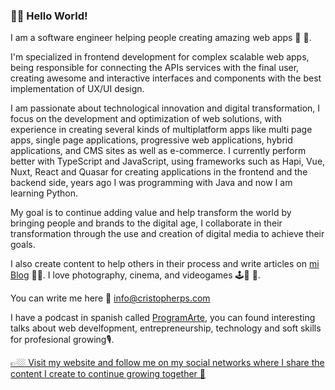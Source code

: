 
### 🤘🏼 Hello World! 

I am a software engineer helping people creating amazing web apps 🤩 🚀.

I'm specialized in frontend development for complex scalable web apps, being responsible for connecting the APIs services with the final user, creating awesome and interactive interfaces and components with the best implementation of UX/UI design.

I am passionate about technological innovation and digital transformation, I focus on the development and optimization of web solutions, with experience in creating several kinds of multiplatform apps like multi page apps, single page applications, progressive web applications, hybrid applications, and CMS sites as well as e-commerce. I currently perform better with TypeScript and JavaScript, using frameworks such as Hapi, Vue, Nuxt, React and Quasar for creating applications in the  frontend and the backend side, years ago I was programming with Java and now I am learning Python.

My goal is to continue adding value and help transform the world by bringing people and brands to the digital age, I collaborate in their transformation through the use and creation of digital media to achieve their goals.

I also create content to help others in their process and write articles on [mi Blog](https://cristopherps.com/blog) ✍🏼. 
I love photography, cinema, and videogames 🕹📸 🎥.

You can write me here 📩 info@cristopherps.com

I have a podcast in spanish called [ProgramArte](https://anchor.fm/ps-cristopher), you can found interesting talks about web develfopment, entrepreneurship, technology and soft skills for profesional growing🎙.

[ 👉🏼 Visit my website and follow me on my social networks where I share the content I create to continue growing together 🚀](https://cristopherps.dev) 


